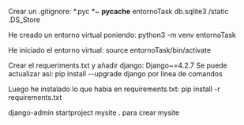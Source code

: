 Crear un .gitignore:
    *.pyc
    *~
    __pycache__
    entornoTask
    db.sqlite3
    /static
    .DS_Store

He creado un entorno virtual poniendo: python3 -m venv entornoTask

He iniciado el entorno virtual: source entornoTask/bin/activate

Crear el requeriments.txt y añadir django: Django~=4.2.7
Se puede actualizar asi: pip install --upgrade django por linea de comandos

Luego he instalado lo que habia en requirements.txt: pip install -r requirements.txt 

django-admin startproject mysite . para crear mysite